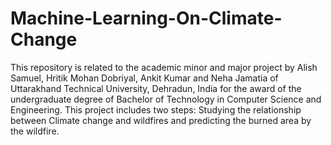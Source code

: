 # Machine-Learning-On-Climate-Change
This repository is related to the academic minor and major project by Alish Samuel, Hritik Mohan Dobriyal, Ankit Kumar and Neha Jamatia of Uttarakhand Technical University, Dehradun, India for the award of the undergraduate degree of Bachelor of Technology in Computer Science and Engineering. This project includes two steps: Studying the relationship between Climate change and wildfires and predicting the burned area by the wildfire. 
